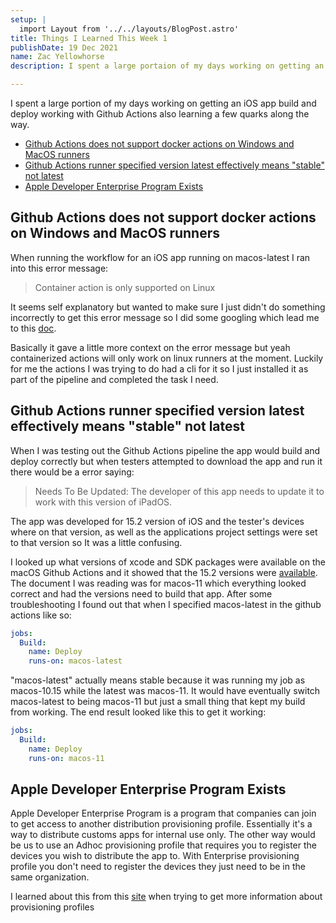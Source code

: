 ```yaml
---
setup: |
  import Layout from '../../layouts/BlogPost.astro'
title: Things I Learned This Week 1
publishDate: 19 Dec 2021
name: Zac Yellowhorse
description: I spent a large portaion of my days working on getting an iOS app build and deploy working with Github Actions...

---
```

I spent a large portion of my days working on getting an iOS app build and deploy working with Github Actions also learning a few quarks along the way.

- [Github Actions does not support docker actions on Windows and MacOS runners](#first)
- [Github Actions runner specified version latest effectively means "stable" not latest](#second)
- [Apple Developer Enterprise Program Exists](#thrid)

<a name="first" ></a>
## Github Actions does not support docker actions on Windows and MacOS runners
When running the workflow for an iOS app running on macos-latest I ran into this error message:

> Container action is only supported on Linux

It seems self explanatory but wanted to make sure I just didn't do something incorrectly to get this error message so I did some googling which lead me to this [doc](https://docs.github.com/en/actions/creating-actions/about-custom-actions#types-of-actions). 

Basically it gave a little more context on the error message but yeah containerized actions will only work on linux runners at the moment. Luckily for me the actions I was trying to do had a cli for it so I just installed it as part of the pipeline and completed the task I need. 

<a name="second" ></a>
## Github Actions runner specified version latest effectively means "stable" not latest
When I was testing out the Github Actions pipeline the app would build and deploy correctly but when testers attempted to download the app and run it there would be a error saying: 

> Needs To Be Updated: The developer of this app needs to update it to work with this version of iPadOS.

The app was developed for 15.2 version of iOS and the tester's devices where on that version, as well as the applications project settings were set to that version so It was a little confusing. 

I looked up what versions of xcode and SDK packages were available on the macOS Github Actions and it showed that the 15.2 versions were [available](https://github.com/actions/virtual-environments/blob/main/images/macos/macos-11-Readme.md). The document I was reading was for macos-11 which everything looked correct and had the versions need to build that app. After some troubleshooting I found out that when I specified macos-latest in the github actions like so:
```yaml
jobs:
  Build:
    name: Deploy
    runs-on: macos-latest
```
"macos-latest" actually means stable because it was running my job as macos-10.15 while the latest was macos-11. It would have eventually switch macos-latest to being macos-11 but just a small thing that kept my build from working. The end result looked like this to get it working:
```yaml
jobs:
  Build:
    name: Deploy
    runs-on: macos-11
```

<a name="thrid" ></a>
## Apple Developer Enterprise Program Exists
Apple Developer Enterprise Program is a program that companies can join to get access to another distribution provisioning profile. Essentially it's a way to distribute customs apps for internal use only. The other way would be us to use an Adhoc provisioning profile that requires you to register the devices you wish to distribute the app to. With Enterprise provisioning profile you don't need to register the devices they just need to be in the same organization.

I learned about this from this [site](https://simplemdm.com/how-to-deploy-ios-apps-for-businesses/) when trying to get more information about provisioning profiles
